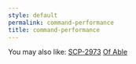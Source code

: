 ```yaml
---
style: default
permalink: command-performance
title: command-performance
---
```

You may also like:
[SCP-2973](http://scp-wiki.net/scp-2973)
[Of Able](http://scp-wiki.net/of-able)